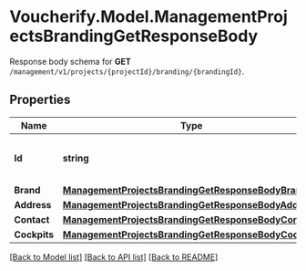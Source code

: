 # Voucherify.Model.ManagementProjectsBrandingGetResponseBody
Response body schema for **GET** `/management/v1/projects/{projectId}/branding/{brandingId}`.

## Properties

Name | Type | Description | Notes
------------ | ------------- | ------------- | -------------
**Id** | **string** | Unique identifier of the brand configuration. | [optional] 
**Brand** | [**ManagementProjectsBrandingGetResponseBodyBrand**](ManagementProjectsBrandingGetResponseBodyBrand.md) |  | [optional] 
**Address** | [**ManagementProjectsBrandingGetResponseBodyAddress**](ManagementProjectsBrandingGetResponseBodyAddress.md) |  | [optional] 
**Contact** | [**ManagementProjectsBrandingGetResponseBodyContact**](ManagementProjectsBrandingGetResponseBodyContact.md) |  | [optional] 
**Cockpits** | [**ManagementProjectsBrandingGetResponseBodyCockpits**](ManagementProjectsBrandingGetResponseBodyCockpits.md) |  | [optional] 

[[Back to Model list]](../README.md#documentation-for-models) [[Back to API list]](../README.md#documentation-for-api-endpoints) [[Back to README]](../README.md)

